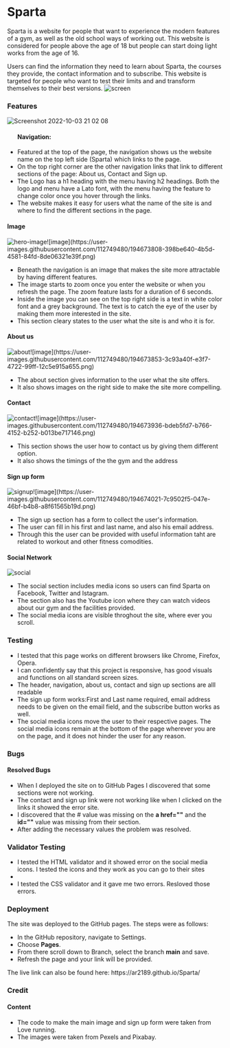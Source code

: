 # Sparta
Sparta is a website for people that want to experience the modern features of a gym, as well as the old school ways of working out.
This website is considered for people above the age of 18 but people can start doing light works from the age of 16.

Users can find the information they need to learn about Sparta, the courses they provide, the contact information and to subscribe. This website is targeted for people who want to test their limits and and transform themselves to their best versions.
![screen](https://user-images.githubusercontent.com/112749480/193898188-824c1570-fab1-43c1-8440-94be5489b1ba.png)

<h3>Features</h3>

![Screenshot 2022-10-03 21 02 08](https://user-images.githubusercontent.com/112749480/194213564-b1b84345-0fa6-4eb5-967a-773e3248e7e5.png)
<ul>
<h4>Navigation:</h4>
<li>Featured at the top of the page, the navigation shows us the website name on the top left side (Sparta) which links to the page.</li>
<li>On the top right corner are the other navigation links that link to different sections of the page: About us, Contact and Sign up.</li>
<li>The Logo has a h1 heading with the menu having h2 headings. Both the logo and menu have a Lato font, with the menu having the feature to change color once you hover through the links.</li>
<li>The website makes it easy for users what the name of the site is and where to find the different sections in the page.</li>
</ul>


<h4>Image</h4>
<img src="https://user-images.githubusercontent.com/112749480/194673680-17483257-fb37-4581-aabd-26bb7f05d3fc.png" alt="hero-image"/>![image](https://user-images.githubusercontent.com/112749480/194673808-398be640-4b5d-4581-84fd-8de06321e39f.png)

<ul>
<li>Beneath the navigation is an image that makes the site more attractable by having different features.</li>
<li>The image starts to zoom once you enter the website or when you refresh the page. The zoom feature lasts for a duration of 6 seconds.</li>
<li>Inside the image you can see on the top right side is a text in white color font and a grey background. The text is to catch the eye of the user by making them more interested in the site.</li>
<li>This section cleary states to the user what the site is and who it is for.</li>
</ul>


<h4>About us</h4>
<img src="https://user-images.githubusercontent.com/112749480/194673834-30dd0888-3f16-4efc-9798-6862e8eaf408.png" alt="about"/>![image](https://user-images.githubusercontent.com/112749480/194673853-3c93a40f-e3f7-4722-99ff-12c5e915a655.png)

<ul>
<li>The about section gives information to the user what the site offers.</li>
<li>It also shows images on the right side to make the site more compelling.</li>
</ul>

<h4>Contact</h4>
<img src="https://user-images.githubusercontent.com/112749480/194673905-25b006b4-ba68-43ab-8faa-97a65d30b3d2.png" alt="contact"/>![image](https://user-images.githubusercontent.com/112749480/194673936-bdeb5fd7-b766-4152-b252-b013be717146.png)

<ul>
<li>This section shows the user how to contact us by giving them different option.</li>
<li>It also shows the timings of the the gym and the address</li>
</ul>

<h4>Sign up form</h4>
<img src="https://user-images.githubusercontent.com/112749480/194673990-c8241d1e-a592-4669-ae64-f8356917942b.png" alt="signup"/>![image](https://user-images.githubusercontent.com/112749480/194674021-7c9502f5-047e-46bf-b4b8-a8f61565b19d.png)

<ul>
<li>The sign up section has a form to collect the user's information.</li>
<li>The user can fill in his first and last name, and also his email address.</li>
<li>Through this the user can be provided with useful information taht are related to workout and other fitness comodities.</li>
</ul>

<h4>Social Network</h4>

![social](https://user-images.githubusercontent.com/112749480/194263104-d47c452f-3e36-4849-b5c3-804b3146bdfd.png)
<ul>
<li>The social section includes media icons so users can find Sparta on Facebook, Twitter and Istagram.</li>
<li>The section also has the Youtube icon where they can watch videos about our gym and the facilities provided.</li>
<li>The social media icons are visible throghout the site, where ever you scroll.</li>
</ul>

<h3>Testing</h3>
<ul>
<li>I tested that this page works on different browsers like Chrome, Firefox, Opera.</li>
<li>I can confidently say that this project is responsive, has good visuals and functions on all standard screen sizes.</li>
<li>The header, navigation, about us, contact and sign up sections are alll readable</li>
<li>The sign up form works:First and Last name required, email address needs to be given on the email field, and the subscribe button works as well.</li>
<li>The social media icons move the user to their respective pages. The social media icons remain at the bottom of the page wherever you are on the page, and it does not hinder the user for any reason.</li>
</ul>

<h3>Bugs</h3>
<h4>Resolved Bugs</h4>
<ul>
<li>When I deployed the site on to GitHub Pages I discovered that some sections were not working.</li>
<li>The contact and sign up link were not working like when I clicked on the links it showed the error site.</li>
<li>I discovered that the # value was missing on the <strong>a href=""</strong> and the <strong>id=""</strong> value was missing from their section.</li>
<li>After adding the necessary values the problem was resolved.</li>
</ul>

<h3>Validator Testing</h3>
<ul>
<li>I tested the HTML validator and it showed error on the social media icons. I tested the icons and they work as you can go to their sites<li>
<li>I tested the CSS validator and it gave me two errors. Resloved those errors.


</ul>

<h3>Deployment</h3>
<p>The site was deployed to the GitHub pages. The steps were as follows:</p>
<ul>
<li>In the GitHub repository, navigate to Settings.</li>
<li>Choose <strong>Pages</strong>.</li>
<li>From there scroll down to Branch, select the branch <strong>main</strong> and save.</li>
<li>Refresh the page and your link will be provided.</li>
</ul>
<p>The live link can also be found here: https://ar2189.github.io/Sparta/</p>

<h3>Credit</h3>

<h4>Content</h4>
<ul>
<li>The code to make the main image and sign up form were taken from Love running.</li>
<li>The images were taken from Pexels and Pixabay.
</ul>
